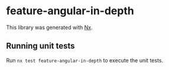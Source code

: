# feature-angular-in-depth

This library was generated with [Nx](https://nx.dev).

## Running unit tests

Run `nx test feature-angular-in-depth` to execute the unit tests.
